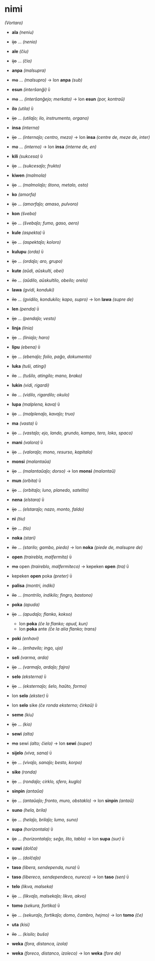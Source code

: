 # nimi
*(Vortaro)*

* **ala** *(neniu)*
 * ~~ijo~~ … *(nenio)*

* **ale** *(ĉiu)*
 * ~~ijo~~ … *(ĉio)*

* **anpa** *(malsupra)*
 * ~~ma~~ … *(malsupro)* → lon **anpa** *(sub)*

* **esun** *(interŝanĝi)* `Ü`
 * ~~ma~~ … *(interŝanĝejo; merkato)* → lon **esun** *(por, kontraŭ)*

* **ilo** *(utila)* `Ü`
 * ~~ijo~~ … *(utilaĵo; ilo, instrumento, organo)*

* **insa** *(interna)*
 * ~~ijo~~ … *(internaĵo; centro, mezo)* → lon **insa** *(centre de, meze de, inter)*
 * ~~ma~~ … *(interno)* → lon **insa** *(interne de, en)*

* **kili** *(sukcesa)* `Ü`
 * ~~ijo~~ … *(sukcesaĵo; frukto)*

* **kiwen** *(malmola)*
 * ~~ijo~~ … *(malmolaĵo; ŝtono, metalo, osto)*

* **ko** *(amorfa)*
 * ~~ijo~~ … *(amorfaĵo; amaso, pulvoro)*

* **kon** *(ŝveba)*
 * ~~ijo~~ … *(ŝvebaĵo; fumo, gaso, aero)*

* **kule** *(aspekta)* `Ü`
 * ~~ijo~~ … *(aspektaĵo; koloro)*

* **kulupu** *(orda)* `Ü`
 * ~~ijo~~ … *(ordaĵo; aro, grupo)*

* **kute** *(aŭdi, aŭskulti, obei)*
 * ~~ilo~~ … *(aŭdilo, aŭskultilo, obeilo; orelo)*

* **lawa** *(gvidi, konduki)*
 * ~~ilo~~ … *(gvidilo, kondukilo; kapo, supro)* → lon **lawa** *(supre de)*

* **len** *(penda)* `Ü`
 * ~~ijo~~ … *(pendaĵo; vesto)*

* **linja** *(linia)*
 * ~~ijo~~ … *(liniaĵo; haro)*

* **lipu** *(ebena)* `Ü`
 * ~~ijo~~ … *(ebenaĵo; folio, paĝo, dokumento)*

* **luka** *(tuŝi, atingi)*
 * ~~ilo~~ … *(tuŝilo, atingilo; mano, brako)*

* **lukin** *(vidi, rigardi)*
 * ~~ilo~~ … *(vidilo, rigardilo; okulo)*

* **lupa** *(malplena, kava)* `Ü`
 * ~~ijo~~ … *(malplenaĵo, kavaĵo; truo)*

* **ma** *(vasta)* `Ü`
 * ~~ijo~~ … *(vastaĵo; ejo, lando, grundo, kampo, tero, loko, spaco)*

* **mani** *(valora)* `Ü`
 * ~~ijo~~ … *(valoraĵo; mono, resurso, kapitalo)*

* **monsi** *(malantaŭa)*
 * ~~ijo~~ … *(malantaŭaĵo; dorso)* → lon **monsi** *(malantaŭ)*

* **mun** *(orbita)* `Ü`
 * ~~ijo~~ … *(orbitaĵo; luno, planedo, satelito)*

* **nena** *(elstara)* `Ü`
 * ~~ijo~~ … *(elstaraĵo; nazo, monto, faldo)*

* **ni** *(tiu)*
 * ~~ijo~~ … *(tio)*

* **noka** *(stari)*
 * ~~ilo~~ … *(starilo; gambo, piedo)* → lon **noka** *(piede de, malsupre de)*

* **open** *(trairebla, malfermita)* `Ü`
 * ~~ma~~ open *(traireblo, malfermiteco)* → kepeken **open** *(tra)* `Ü`
  * kepeken **open** poka *(preter)* `Ü`

* **palisa** *(montri, indiki)*
 * ~~ilo~~ … *(montrilo, indikilo; fingro, bastono)*

* **poka** *(apuda)*
 * ~~ijo~~ … *(apudaĵo; flanko, kokso)*
    * lon **poka** *(ĉe la flanko; apud, kun)*
    * lon **poka** ante *(ĉe la alia flanko; trans)*

* **poki** *(enhavi)*
 * ~~ilo~~ … *(enhavilo; ingo, ujo)*

* **seli** *(varma, arda)*
 * ~~ijo~~ … *(varmaĵo, ardaĵo; fajro)*

* **selo** *(eksterna)* `Ü`
 * ~~ijo~~ … *(eksternaĵo; ŝelo, haŭto, formo)*
  * lon **selo** *(ekster)* `Ü`
  * lon **selo** sike *(ĉe ronda eksterno; ĉirkaŭ)* `Ü`

* **seme** *(kiu)*
 * ~~ijo~~ … *(kio)*

* **sewi** *(alta)*
 * ~~ma~~ sewi *(alto; ĉielo)* → lon **sewi** *(super)*

* **sijelo** *(viva, sana)* `Ü`
 * ~~ijo~~ … *(vivaĵo, sanaĵo; besto, korpo)*

* **sike** *(ronda)*
 * ~~ijo~~ … *(rondaĵo; cirklo, sfero, kuglo)*

* **sinpin** *(antaŭa)*
 * ~~ijo~~ … *(antaŭaĵo; fronto, muro, obstaklo)* → lon **sinpin** *(antaŭ)*

* **suno** *(hela, brila)*
 * ~~ijo~~ … *(helaĵo, brilaĵo; lumo, suno)*

* **supa** *(horizontala)* `Ü`
 * ~~ijo~~ … *(horizontalaĵo; seĝo, lito, tablo)* → lon **supa** *(sur)* `Ü`

* **suwi** *(dolĉa)*
 * ~~ijo~~ … *(dolĉaĵo)*

* **taso** *(libera, sendependa, nura)* `Ü`
 * **taso** *(libereco, sendependeco, nureco)* → lon **taso** *(sen)* `Ü`

* **telo** *(likva, malseka)*
 * ~~ijo~~ … *(likvaĵo, malsekaĵo; likvo, akvo)*

* **tomo** *(sekura, fortika)* `Ü`
 * ~~ijo~~ … *(sekuraĵo, fortikaĵo; domo, ĉambro, hejmo)* → lon **tomo** *(ĉe)*

* **uta** *(kisi)*
 * ~~ilo~~ … *(kisilo; buŝo)*

* **weka** *(fora, distanca, izola)*
 * **weka** *(foreco, distanco, izoleco)* → lon **weka** *(fore de)*
